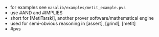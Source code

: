 - for examples see `nasalib/examples/metit_example.pvs`
- use #AND and #IMPLIES
- short for [MetiTarski], another prover software/mathematical engine
- used for semi-obvious reasoning in [assert], [grind], [metit]
- #pvs
